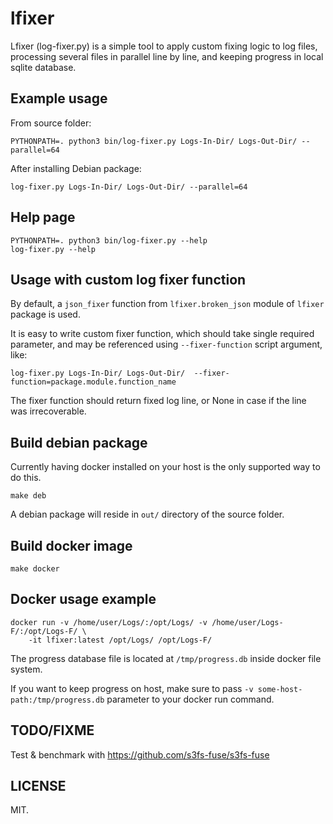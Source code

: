 lfixer
======

Lfixer (log-fixer.py) is a simple tool to apply
custom fixing logic to log files,
processing several files in parallel line by line,
and keeping progress in local sqlite database.


Example usage
-------------

From source folder:

```
PYTHONPATH=. python3 bin/log-fixer.py Logs-In-Dir/ Logs-Out-Dir/ --parallel=64
```

After installing Debian package:

```
log-fixer.py Logs-In-Dir/ Logs-Out-Dir/ --parallel=64
```

Help page
---------
```
PYTHONPATH=. python3 bin/log-fixer.py --help
log-fixer.py --help
```


Usage with custom log fixer function
------------------------------------


By default, a `json_fixer` function from `lfixer.broken_json` module of `lfixer` package is used.

It is easy to write custom fixer function, which should take single required parameter,
and may be referenced using `--fixer-function` script argument, like:

```
log-fixer.py Logs-In-Dir/ Logs-Out-Dir/  --fixer-function=package.module.function_name
```

The fixer function should return fixed log line, or None in case if the line was irrecoverable.



Build debian package
--------------------

Currently having docker installed on your host is the only supported way to do this.

`make deb`

A debian package will reside in `out/` directory of the source folder.



Build docker image
------------------

`make docker`



Docker usage example
---------------------

```
docker run -v /home/user/Logs/:/opt/Logs/ -v /home/user/Logs-F/:/opt/Logs-F/ \
    -it lfixer:latest /opt/Logs/ /opt/Logs-F/
```

The progress database file is located at `/tmp/progress.db` inside docker file system.

If you want to keep progress on host, make sure to pass `-v some-host-path:/tmp/progress.db`
parameter to your docker run command.



TODO/FIXME
----------
Test & benchmark with https://github.com/s3fs-fuse/s3fs-fuse


LICENSE
-------
MIT.
